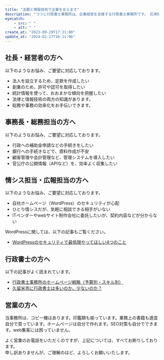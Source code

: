 ```yaml
---
title: "法務と情報技術で企業を支えます"
description: "つつじ行政書士事務所は、企業経営を支援する行政書士事務所です。 応用情報技術者でもありますので、IT関係のご相談にも応じます。"
eyecatch: 
    - src: " "
    - alt: " "
create_at: "2023-09-29T17:31:00"
update_at: "2024-02-17T16:11:06"
---
```


## 社長・経営者の方へ

以下のようなお悩み、ご要望に対応しております。

- 法人を設立するため、定款を作成したい
- 創業のため、許可や認可を取得したい
- 統計情報を使って、おおまかな傾向を把握したい
- 法律と情報技術の両方の知識があります。
- 総務や事務の効率化をお手伝いできます。

## 事務長・総務担当の方へ

以下のようなお悩み、ご要望に対応しております。

- 行政への補助金申請などの手続きをしたい
- 銀行への手続きなどで、資料作成が不安
- 顧客管理や会計管理など、管理システムを導入したい
- 官公庁の公開情報（APIなど）を、効率よく収集したい

## 情シス担当・広報担当の方へ

以下のようなお悩み、ご要望に対応しております。

- 自社ホームページ（WordPress）のセキュリティが心配
- ひとり情シスだが、気軽に相談できる相手がいない
- ITベンダーやwebサイト制作会社に委託したいが、契約内容などが分からない

WordPressに関しては、以下の記事もご覧ください。

- [WordPressのセキュリティで最低限やってほしい4つのこと](https://g222.tech/archives/150.html)

## 行政書士の方へ

以下の記事がよく読まれています。

- [行政書士事務所のホームページ戦略（予算別・スキル別）](https://g222.tech/archives/283.html)
- [久留米市に行政書士は多いのか、少ないのか？](https://g222.tech/archives/74.html)

## 営業の方へ

当事務所は、コピー機はあります。印鑑類も揃っています。業務上の書籍も適宜自分で買っています。ホームページは自分で作れます。SEO対策も自分でできます。web集客には困っていません。

よく営業のお電話をいただくのですが、上記については、すべてお断りしております。  
申し訳ありませんが、ご理解のほど、よろしくお願いいたします。

